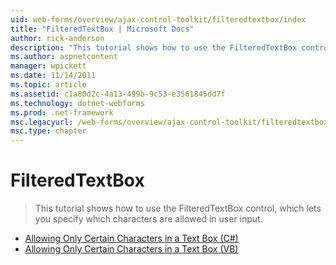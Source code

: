 ```yaml
---
uid: web-forms/overview/ajax-control-toolkit/filteredtextbox/index
title: "FilteredTextBox | Microsoft Docs"
author: rick-anderson
description: "This tutorial shows how to use the FilteredTextBox control, which lets you specify which characters are allowed in user input."
ms.author: aspnetcontent
manager: wpickett
ms.date: 11/14/2011
ms.topic: article
ms.assetid: c1a80d2c-4a13-499b-9c53-e3561845dd7f
ms.technology: dotnet-webforms
ms.prod: .net-framework
msc.legacyurl: /web-forms/overview/ajax-control-toolkit/filteredtextbox
msc.type: chapter
---
```

FilteredTextBox
====================
> This tutorial shows how to use the FilteredTextBox control, which lets you specify which characters are allowed in user input.


- [Allowing Only Certain Characters in a Text Box (C#)](allowing-only-certain-characters-in-a-text-box-cs.md)
- [Allowing Only Certain Characters in a Text Box (VB)](allowing-only-certain-characters-in-a-text-box-vb.md)